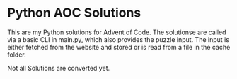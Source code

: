 # Python AOC Solutions

This are my Python solutions for Advent of Code. The solutionse are called via a basic CLI in main.py, which also provides the puzzle input. 
The input is either fetched from the website and stored or is read from a file in the cache folder. 

Not all Solutions are converted yet.
